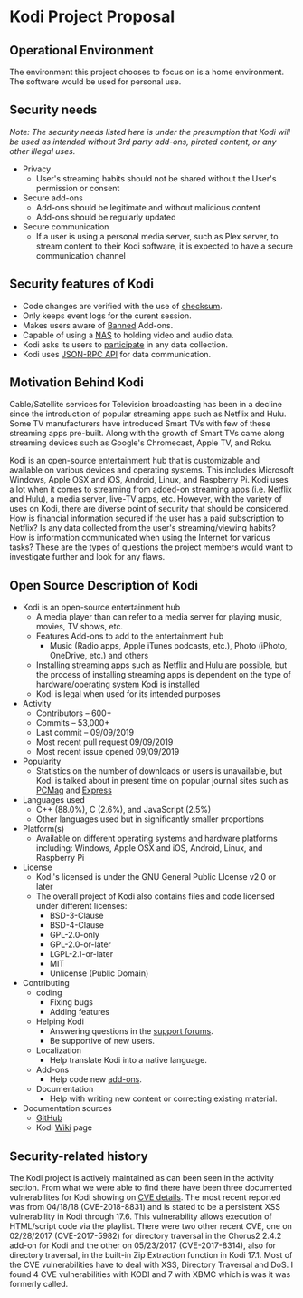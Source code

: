 # Kodi Project Proposal

## Operational Environment

The environment this project chooses to focus on is a home environment. The software would be used for personal use. 

## Security needs
_Note: The security needs listed here is under the presumption that Kodi will be used as intended without 3rd party add-ons, pirated content, or any other illegal uses._
- Privacy
  - User's streaming habits should not be shared without the User's permission or consent
- Secure add-ons
  - Add-ons should be legitimate and without malicious content
  - Add-ons should be regularly updated
- Secure communication
  - If a user is using a personal media server, such as Plex server, to stream content to their Kodi software, it is expected to have a secure communication channel

## Security features of Kodi

- Code changes are verified with the use of [checksum](https://kodi.wiki/view/Creating_and_using_edid.bin_via_xorg.conf). 
- Only keeps event logs for the curent session.
- Makes users aware of [Banned](https://kodi.wiki/view/Official:Forum_rules/Banned_add-ons#top) Add-ons. 
- Capable of using a [NAS](https://kodi.wiki/view/NAS) to holding video and audio data.
- Kodi asks its users to [participate](https://github.com/xbmc/xbmc/blob/master/privacy-policy.txt) in any data collection.
- Kodi uses [JSON-RPC API](https://www.jsonrpc.org/specification) for data communication.

## Motivation Behind Kodi

Cable/Satellite services for Television broadcasting has been in a decline since the introduction of popular streaming apps such as Netflix and Hulu. Some TV manufacturers have introduced Smart TVs with few of these streaming apps pre-built. Along with the growth of Smart TVs came along streaming devices such as Google's Chromecast, Apple TV, and Roku.

Kodi is an open-source entertainment hub that is customizable and available on various devices and operating systems. This includes Microsoft Windows, Apple OSX and iOS, Android, Linux, and Raspberry Pi. Kodi uses a lot when it comes to streaming from added-on streaming apps (i.e. Netflix and Hulu), a media server, live-TV apps, etc. However, with the variety of uses on Kodi, there are diverse point of security that should be considered. How is financial information secured if the user has a paid subscription to Netflix? Is any data collected from the user's streaming/viewing habits? How is information communicated when using the Internet for various tasks? These are the types of questions the project members would want to investigate further and look for any flaws.

## Open Source Description of Kodi
- Kodi is an open-source entertainment hub
  - A media player than can refer to a media server for playing music, movies, TV shows, etc.
  - Features Add-ons to add to the entertainment hub
    - Music (Radio apps, Apple iTunes podcasts, etc.), Photo (iPhoto, OneDrive, etc.) and others
  - Installing streaming apps such as Netflix and Hulu are possible, but the process of installing streaming apps is dependent on the type of hardware/operating system Kodi is installed
  - Kodi is legal when used for its intended purposes
- Activity
  - Contributors – 600+
  - Commits – 53,000+
  - Last commit – 09/09/2019
  - Most recent pull request 09/09/2019
  - Most recent issue opened 09/09/2019
- Popularity
  - Statistics on the number of downloads or users is unavailable, but Kodi is talked about in present time on popular journal sites such as [PCMag](https://www.pcmag.com/article/357106/what-is-kodi) and [Express](https://www.express.co.uk/life-style/science-technology/943451/Kodi-Add-On-Arrest-Fine-Popular)
- Languages used
  - C++ (88.0%), C (2.6%), and JavaScript (2.5%)
  - Other languages used but in significantly smaller proportions
- Platform(s)
  - Available on different operating systems and hardware platforms including: Windows, Apple OSX and iOS, Android, Linux, and Raspberry Pi
- License
  - Kodi's licensed is under the GNU General Public LIcense v2.0 or later
  - The overall project of Kodi also contains files and code licensed under different licenses:
    - BSD-3-Clause
    - BSD-4-Clause
    - GPL-2.0-only
    - GPL-2.0-or-later
    - LGPL-2.1-or-later
    - MIT
    - Unlicense (Public Domain)
- Contributing 
  - coding
    - Fixing bugs
    - Adding features
  - Helping Kodi
    - Answering questions in the [support forums](https://forum.kodi.tv/).
    - Be supportive of new users.
  - Localization
    - Help translate Kodi into a native language.
  - Add-ons
    - Help code new [add-ons](https://kodi.tv/create-an-addon).
  - Documentation
    - Help with writing new content or correcting existing material.
- Documentation sources
  - [GitHub](https://github.com/xbmc/xbmc/blob/master/README.md)
  - Kodi [Wiki](https://kodi.wiki/view/Main_Page) page

## Security-related history

The Kodi project is actively maintained as can been seen in the activity section. From what we were able to find there have been three documented vulnerabilites for Kodi showing on [CVE details](https://www.cvedetails.com/vulnerability-list/vendor_id-16145/product_id-36080/Kodi-Kodi.html). The most recent reported was from 04/18/18 (CVE-2018-8831) and is stated to be a persistent XSS vulnerability in Kodi through 17.6. This vulnerability allows execution of HTML/script code via the playlist. There were two other recent CVE, one on 02/28/2017 (CVE-2017-5982) for directory traversal in the Chorus2 2.4.2 add-on for Kodi and the other on 05/23/2017 (CVE-2017-8314), also for directory traversal, in the built-in Zip Extraction function in Kodi 17.1. Most of the CVE vulnerabilities have to deal with XSS, Directory Traversal and DoS. I found 4 CVE vulnerabilities with KODI and 7 with XBMC which is was it was formerly called. 


